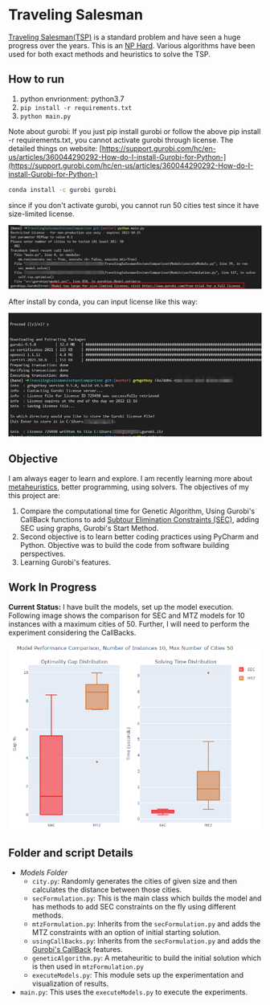 # Traveling Salesman
[Traveling Salesman(TSP)](https://en.wikipedia.org/wiki/Travelling_salesman_problem) is a standard problem and have seen a huge progress over the years. This is an [NP Hard](https://en.wikipedia.org/wiki/NP-hardness). Various algorithms have been used for both exact methods and heuristics to solve the TSP.

## How to run
1. python envrionment: python3.7
2. `pip install -r requirements.txt`
3. `python main.py`

Note about gurobi:
If you just pip install gurobi or follow the above pip install -r requirements.txt, you cannot activate gurobi through license. The detailed things on website: [https://support.gurobi.com/hc/en-us/articles/360044290292-How-do-I-install-Gurobi-for-Python-](https://support.gurobi.com/hc/en-us/articles/360044290292-How-do-I-install-Gurobi-for-Python-)

```bash
conda install -c gurobi gurobi
```
since if you don't activate gurobi, you cannot run 50 cities test since it have size-limited license.

![](image/gurobi.png)

After install by conda, you can input license like this way:

![](image/gurobi2.png) 

## Objective

I am always eager to learn and explore. I am recently learning more about [metaheuristics](https://en.wikipedia.org/wiki/Metaheuristic), better programming, using solvers. The objectives of my this project are:

1. Compare the computational time for Genetic Algorithm, Using Gurobi's CallBack functions to add [Subtour Elimination Constraints (SEC)](https://medium.com/swlh/techniques-for-subtour-elimination-in-traveling-salesman-problem-theory-and-implementation-in-71942e0baf0c), adding SEC using graphs, Gurobi's Start Method.
2. Second objective is to learn better coding practices using PyCharm and Python. Objective was to build the code from software building perspectives.
3. Learning Gurobi's features.


## Work In Progress
__Current Status:__ I have built the models, set up the model execution. Following image shows the comparison for SEC and MTZ models for 10 instances with a maximum cities of 50. Further, I will need to perform the experiment considering the CallBacks.

![](image/FromKin.png)

## Folder and script Details
* _Models Folder_
  * `city.py`: Randomly generates the cities of given size and then calculates the distance between those cities.
  * `secFormulation.py`: This is the main class which builds the model and has methods to add SEC constraints on the fly using different methods.
  * `mtzFormulation.py`: Inherits from the `secFormulation.py` and adds the MTZ constraints with an option of initial starting solution.
  * `usingCallBacks.py`: Inherits from the `secFormulation.py` and adds the [Gurobi's CallBack](https://www.gurobi.com/documentation/9.1/remoteservices/cb_s.html) features.
  * `geneticAlgorithm.py`: A metaheuritic to build the initial solution which is then used in `mtzFormulation.py`
  * `executeModels.py`: This module sets up the experimentation and visualization of results.
* `main.py`: This uses the `executeModels.py` to execute the experiments.
